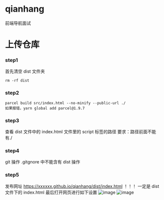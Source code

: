 # qianhang

前端导航面试

# 上传仓库

### step1

首先清空 dist 文件夹

```
rm -rf dist
```

### step2

```
parcel build src/index.html --no-minify --public-url ./
如果报错，yarn global add parcel@1.9.7
```

### step3

查看 dist 文件中的 index.html 文件里的 script 标签的路径
要求：路径前面不能有./

### step4

git 操作 .gitgnore 中不能含有 dist 操作

### step5

发布网址 https://xxxxxx.github.io/qianhang/dist/index.html
！！！ 一定是 dist 文件下的 index.html
最后打开网页进行如下设置
![image](https://user-images.githubusercontent.com/100218788/187475026-5feba5b4-f8cc-49de-a2c4-f2468b9ec080.png)
![image](https://user-images.githubusercontent.com/100218788/187475301-2edd9030-fece-4609-be18-49ac4cf8effd.png)
